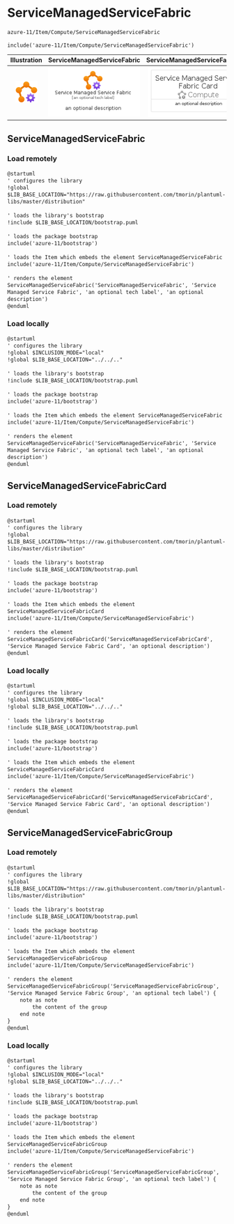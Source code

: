 # ServiceManagedServiceFabric


```text
azure-11/Item/Compute/ServiceManagedServiceFabric
```

```text
include('azure-11/Item/Compute/ServiceManagedServiceFabric')
```



| Illustration | ServiceManagedServiceFabric | ServiceManagedServiceFabricCard | ServiceManagedServiceFabricGroup |
| :---: | :---: | :---: | :---: |
| ![illustration for Illustration](../../../azure-11/Item/Compute/ServiceManagedServiceFabric.png) | ![illustration for ServiceManagedServiceFabric](../../../azure-11/Item/Compute/ServiceManagedServiceFabric.Local.png) | ![illustration for ServiceManagedServiceFabricCard](../../../azure-11/Item/Compute/ServiceManagedServiceFabricCard.Local.png) | ![illustration for ServiceManagedServiceFabricGroup](../../../azure-11/Item/Compute/ServiceManagedServiceFabricGroup.Local.png) |




## ServiceManagedServiceFabric

### Load remotely
```plantuml
@startuml
' configures the library
!global $LIB_BASE_LOCATION="https://raw.githubusercontent.com/tmorin/plantuml-libs/master/distribution"

' loads the library's bootstrap
!include $LIB_BASE_LOCATION/bootstrap.puml

' loads the package bootstrap
include('azure-11/bootstrap')

' loads the Item which embeds the element ServiceManagedServiceFabric
include('azure-11/Item/Compute/ServiceManagedServiceFabric')

' renders the element
ServiceManagedServiceFabric('ServiceManagedServiceFabric', 'Service Managed Service Fabric', 'an optional tech label', 'an optional description')
@enduml
```

### Load locally
```plantuml
@startuml
' configures the library
!global $INCLUSION_MODE="local"
!global $LIB_BASE_LOCATION="../../.."

' loads the library's bootstrap
!include $LIB_BASE_LOCATION/bootstrap.puml

' loads the package bootstrap
include('azure-11/bootstrap')

' loads the Item which embeds the element ServiceManagedServiceFabric
include('azure-11/Item/Compute/ServiceManagedServiceFabric')

' renders the element
ServiceManagedServiceFabric('ServiceManagedServiceFabric', 'Service Managed Service Fabric', 'an optional tech label', 'an optional description')
@enduml
```

## ServiceManagedServiceFabricCard

### Load remotely
```plantuml
@startuml
' configures the library
!global $LIB_BASE_LOCATION="https://raw.githubusercontent.com/tmorin/plantuml-libs/master/distribution"

' loads the library's bootstrap
!include $LIB_BASE_LOCATION/bootstrap.puml

' loads the package bootstrap
include('azure-11/bootstrap')

' loads the Item which embeds the element ServiceManagedServiceFabricCard
include('azure-11/Item/Compute/ServiceManagedServiceFabric')

' renders the element
ServiceManagedServiceFabricCard('ServiceManagedServiceFabricCard', 'Service Managed Service Fabric Card', 'an optional description')
@enduml
```

### Load locally
```plantuml
@startuml
' configures the library
!global $INCLUSION_MODE="local"
!global $LIB_BASE_LOCATION="../../.."

' loads the library's bootstrap
!include $LIB_BASE_LOCATION/bootstrap.puml

' loads the package bootstrap
include('azure-11/bootstrap')

' loads the Item which embeds the element ServiceManagedServiceFabricCard
include('azure-11/Item/Compute/ServiceManagedServiceFabric')

' renders the element
ServiceManagedServiceFabricCard('ServiceManagedServiceFabricCard', 'Service Managed Service Fabric Card', 'an optional description')
@enduml
```

## ServiceManagedServiceFabricGroup

### Load remotely
```plantuml
@startuml
' configures the library
!global $LIB_BASE_LOCATION="https://raw.githubusercontent.com/tmorin/plantuml-libs/master/distribution"

' loads the library's bootstrap
!include $LIB_BASE_LOCATION/bootstrap.puml

' loads the package bootstrap
include('azure-11/bootstrap')

' loads the Item which embeds the element ServiceManagedServiceFabricGroup
include('azure-11/Item/Compute/ServiceManagedServiceFabric')

' renders the element
ServiceManagedServiceFabricGroup('ServiceManagedServiceFabricGroup', 'Service Managed Service Fabric Group', 'an optional tech label') {
    note as note
        the content of the group
    end note
}
@enduml
```

### Load locally
```plantuml
@startuml
' configures the library
!global $INCLUSION_MODE="local"
!global $LIB_BASE_LOCATION="../../.."

' loads the library's bootstrap
!include $LIB_BASE_LOCATION/bootstrap.puml

' loads the package bootstrap
include('azure-11/bootstrap')

' loads the Item which embeds the element ServiceManagedServiceFabricGroup
include('azure-11/Item/Compute/ServiceManagedServiceFabric')

' renders the element
ServiceManagedServiceFabricGroup('ServiceManagedServiceFabricGroup', 'Service Managed Service Fabric Group', 'an optional tech label') {
    note as note
        the content of the group
    end note
}
@enduml
```

